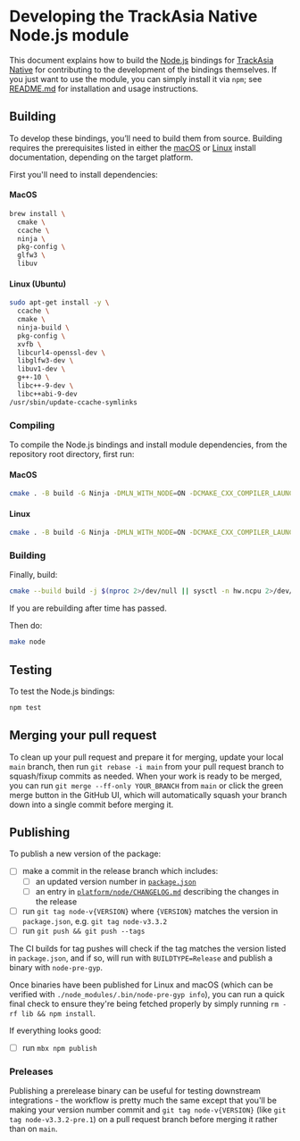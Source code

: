 # Developing the TrackAsia Native Node.js module

This document explains how to build the [Node.js](https://nodejs.org/) bindings for [TrackAsia Native](../../README.md) for contributing to the development of the bindings themselves. If you just want to use the module, you can simply install it via `npm`; see [README.md](README.md) for installation and usage instructions.

## Building

To develop these bindings, you’ll need to build them from source. Building requires the prerequisites listed in either
the [macOS](../macos/INSTALL.md#requirements) or [Linux](../linux/README.md#prerequisites) install documentation, depending
on the target platform.

First you'll need to install dependencies:


#### MacOS

```bash
brew install \
  cmake \
  ccache \
  ninja \
  pkg-config \
  glfw3 \
  libuv
```

#### Linux (Ubuntu)

```bash
sudo apt-get install -y \
  ccache \
  cmake \
  ninja-build \
  pkg-config \
  xvfb \
  libcurl4-openssl-dev \
  libglfw3-dev \
  libuv1-dev \
  g++-10 \
  libc++-9-dev \
  libc++abi-9-dev
/usr/sbin/update-ccache-symlinks
```

### Compiling

To compile the Node.js bindings and install module dependencies, from the repository root directory, first run:

#### MacOS

```bash
cmake . -B build -G Ninja -DMLN_WITH_NODE=ON -DCMAKE_CXX_COMPILER_LAUNCHER=ccache -DCMAKE_BUILD_TYPE=Debug -DMLN_WITH_COVERAGE=ON
```

#### Linux

```bash
cmake . -B build -G Ninja -DMLN_WITH_NODE=ON -DCMAKE_CXX_COMPILER_LAUNCHER=ccache -DCMAKE_C_COMPILER=gcc-10 -DCMAKE_CXX_COMPILER=g++-10
```

### Building

Finally, build:
```bash
cmake --build build -j $(nproc 2>/dev/null || sysctl -n hw.ncpu 2>/dev/null)
```


If you are rebuilding after time has passed.

Then do:

```bash
make node
```

## Testing

To test the Node.js bindings:

```bash
npm test
```


## Merging your pull request

To clean up your pull request and prepare it for merging, update your local `main` branch, then run `git rebase -i main` from your pull request branch to squash/fixup commits as needed. When your work is ready to be merged, you can run `git merge --ff-only YOUR_BRANCH` from `main` or click the green merge button in the GitHub UI, which will automatically squash your branch down into a single commit before merging it.

## Publishing

To publish a new version of the package:
- [ ] make a commit in the release branch which includes:
    - [ ] an updated version number in [`package.json`](../../package.json#L3)
    - [ ] an entry in [`platform/node/CHANGELOG.md`](CHANGELOG.md) describing the changes in the release
- [ ] run `git tag node-v{VERSION}` where `{VERSION}` matches the version in `package.json`, e.g. `git tag node-v3.3.2`
- [ ] run `git push && git push --tags`

The CI builds for tag pushes will check if the tag matches the version listed in `package.json`, and if so, will run with `BUILDTYPE=Release` and publish a binary with `node-pre-gyp`.

Once binaries have been published for Linux and macOS (which can be verified with `./node_modules/.bin/node-pre-gyp info`), you can run a quick final check to ensure they're being fetched properly by simply running `rm -rf lib && npm install`.

If everything looks good:
- [ ] run `mbx npm publish`

### Preleases

Publishing a prerelease binary can be useful for testing downstream integrations - the workflow is pretty much the same except that you'll be making your version number commit and `git tag node-v{VERSION}` (like `git tag node-v3.3.2-pre.1`) on a pull request branch before merging it rather than on `main`.
